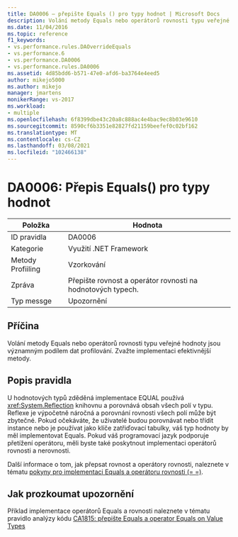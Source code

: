 ```yaml
---
title: DA0006 – přepište Equals () pro typy hodnot | Microsoft Docs
description: Volání metody Equals nebo operátorů rovnosti typu veřejné hodnoty jsou významným podílem dat profilování.
ms.date: 11/04/2016
ms.topic: reference
f1_keywords:
- vs.performance.rules.DAOverrideEquals
- vs.performance.6
- vs.performance.DA0006
- vs.performance.rules.DA0006
ms.assetid: 4d85bdd6-b571-47e0-afd6-ba3764e4eed5
author: mikejo5000
ms.author: mikejo
manager: jmartens
monikerRange: vs-2017
ms.workload:
- multiple
ms.openlocfilehash: 6f8399dbe43c20a8c888ac4e4bac9ec8b03e9610
ms.sourcegitcommit: 8590cf6b3351e82827fd21159beefef0c02bf162
ms.translationtype: MT
ms.contentlocale: cs-CZ
ms.lasthandoff: 03/08/2021
ms.locfileid: "102466138"
---
```

# <a name="da0006-override-equals-for-value-types"></a>DA0006: Přepis Equals() pro typy hodnot

|Položka|Hodnota|
|-|-|
|ID pravidla|DA0006|
|Kategorie|Využití .NET Framework|
|Metody Profiiling|Vzorkování|
|Zpráva|Přepište rovnost a operátor rovnosti na hodnotových typech.|
|Typ messge|Upozornění|

## <a name="cause"></a>Příčina
 Volání metody Equals nebo operátorů rovnosti typu veřejné hodnoty jsou významným podílem dat profilování. Zvažte implementaci efektivnější metody.

## <a name="rule-description"></a>Popis pravidla
 U hodnotových typů zděděná implementace EQUAL používá <xref:System.Reflection> knihovnu a porovnává obsah všech polí v typu. Reflexe je výpočetně náročná a porovnání rovnosti všech polí může být zbytečné. Pokud očekáváte, že uživatelé budou porovnávat nebo třídit instance nebo je používat jako klíče zatřiďovací tabulky, váš typ hodnoty by měl implementovat Equals. Pokud váš programovací jazyk podporuje přetížení operátoru, měli byste také poskytnout implementaci operátorů rovnosti a nerovnosti.

 Další informace o tom, jak přepsat rovnost a operátory rovnosti, naleznete v tématu [pokyny pro implementaci Equals a operátoru rovnosti (= =)](/dotnet/standard/design-guidelines/equality-operators).

## <a name="how-to-investigate-a-warning"></a>Jak prozkoumat upozornění
 Příklad implementace operátorů Equals a rovnosti naleznete v tématu pravidlo analýzy kódu [CA1815: přepište Equals a operator Equals on Value Types](/dotnet/fundamentals/code-analysis/quality-rules/ca1815)
